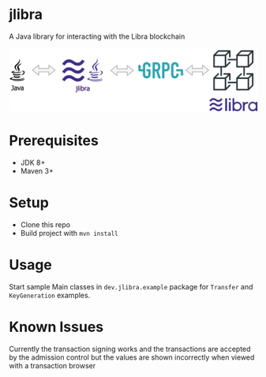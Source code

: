 # jlibra
A Java library for interacting with the Libra blockchain 

![Overview](docs/img/jlibra.png)

# Prerequisites

* JDK 8+
* Maven 3+

# Setup

* Clone this repo
* Build project with `mvn install`

# Usage

Start sample Main classes in `dev.jlibra.example` package for `Transfer` and `KeyGeneration` examples.

# Known Issues

Currently the transaction signing works and the transactions are accepted by the admission control but the values are shown incorrectly when viewed with a transaction browser
